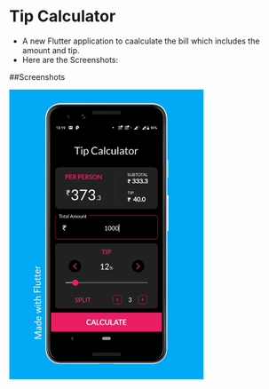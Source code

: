 # Tip Calculator

* A new Flutter application to caalculate the bill which includes the amount and tip.
* Here are the Screenshots:

##Screenshots

<img src="screenshots/screenshot_1.jpeg" width=350 alt="Screenshot of the app.">


